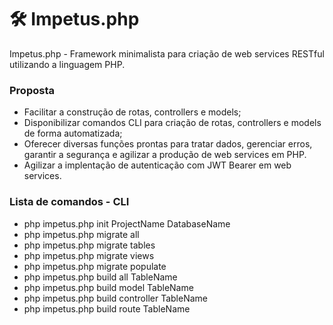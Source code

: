 # 🛠️ Impetus.php
Impetus.php - Framework minimalista para criação de web services RESTful utilizando a linguagem PHP.

### Proposta
- Facilitar a construção de rotas, controllers e models;
- Disponibilizar comandos CLI para criação de rotas, controllers e models de forma automatizada;
- Oferecer diversas funções prontas para tratar dados, gerenciar erros, garantir a segurança e agilizar a produção de web services em PHP.
- Agilizar a implentação de autenticação com JWT Bearer em web services.

### Lista de comandos - CLI
- php impetus.php init ProjectName DatabaseName
- php impetus.php migrate all
- php impetus.php migrate tables
- php impetus.php migrate views
- php impetus.php migrate populate
- php impetus.php build all TableName
- php impetus.php build model TableName
- php impetus.php build controller TableName
- php impetus.php build route TableName
